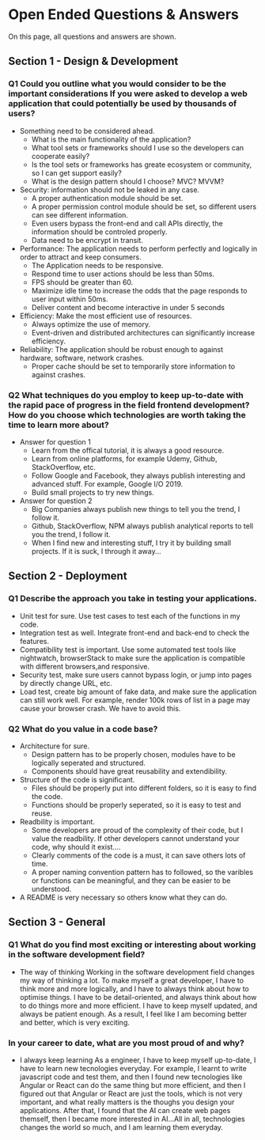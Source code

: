 # Open Ended Questions & Answers

On this page, all questions and answers are shown.

## Section 1 - Design & Development

### Q1 Could you outline what you would consider to be the important considerations If you were asked to develop a web application that could potentially be used by thousands of users?

* Something need to be considered ahead.
    * What is the main functionality of the application?
    * What tool sets or frameworks should I use so the developers can cooperate easily?
    * Is the tool sets or frameworks has greate ecosystem or community, so I can get support easily?
    * What is the design pattern should I choose? MVC? MVVM?
* Security: information should not be leaked in any case.
    * A proper authentication module should be set.
    * A proper permission control module should be set, so different users can see different information.
    * Even users bypass the front-end and call APIs directly, the information should be controled properly.
    * Data need to be encrypt in transit.
* Performance: The application needs to perform perfectly and logically in order to attract and keep consumers.
    * The Application needs to be responsive.
    * Respond time to user actions should be less than 50ms.
    * FPS should be greater than 60.
    * Maximize idle time to increase the odds that the page responds to user input within 50ms.
    * Deliver content and become interactive in under 5 seconds
* Efficiency: Make the most efficient use of resources.
    * Always optimize the use of memory.
    * Event-driven and distributed architectures can significantly increase efficiency.
* Reliability: The application should be robust enough to against hardware, software, network crashes.
    * Proper cache should be set to temporarily store information to against crashes.

### Q2 What techniques do you employ to keep up-to-date with the rapid pace of progress in the field frontend development? How do you choose which technologies are worth taking the time to learn more about?

* Answer for question 1
    * Learn from the offical tutorial, it is always a good resource.
    * Learn from online platforms, for example Udemy, Github, StackOverflow, etc.
    * Follow Google and Facebook, they always publish interesting and advanced stuff. For example, Google I/O 2019.
    * Build small projects to try new things.
* Answer for question 2
    * Big Companies always publish new things to tell you the trend, I follow it.
    * Github, StackOverflow, NPM always publish analytical reports to tell you the trend, I follow it.
    * When I find new and interesting stuff, I try it by building small projects. If it is suck, I through it away... 

## Section 2 - Deployment

### Q1 Describe the approach you take in testing your applications.

* Unit test for sure. Use test cases to test each of the functions in my code.
* Integration test as well. Integrate front-end and back-end to check the features.
* Compatibility test is important. Use some automated test tools like nightwatch, browserStack to make sure the application is      compatible with different browsers,and responsive.
* Security test, make sure users cannot bypass login, or jump into pages by directly change URL, etc.
* Load test, create big amount of fake data, and make sure the application can still work well. For example, render 100k rows of list in a page may cause your browser crash. We have to avoid this.


### Q2 What do you value in a code base?

* Architecture for sure.
    * Design pattern has to be properly chosen, modules have to be logically seperated and structured.
    * Components should have great reusability and extendibility.
* Structure of the code is significant.
    * Files should be properly put into different folders, so it is easy to find the code.
    * Functions should be properly seperated, so it is easy to test and reuse. 
* Readbility is important.
    * Some developers are proud of the complexity of their code, but I value the readbility. If other developers cannot understand your code, why should it exist....
    * Clearly comments of the code is a must, it can save others lots of time.
    * A proper naming convention pattern has to followed, so the varibles or functions can be meaningful, and they can be easier to be understood.
* A README is very necessary so others know what they can do.


## Section 3 - General

### Q1 What do you find most exciting or interesting about working in the software development field?

* The way of thinking
    Working in the software development field changes my way of thinking a lot. To make myself a great developer, I have to think more and more logically, and I have to always think about how to optimise things. I have to be detail-oriented, and always think about how to do things more and more efficient. I have to keep myself updated, and always be patient enough. As a result, I feel like I am becoming better and better, which is very exciting.

### In your career to date, what are you most proud of and why?

* I always keep learning
    As a engineer, I have to keep myself up-to-date, I have to learn new tecnologies everyday. For example, I learnt to write javascript code and test them, and then I found new tecnologies like Angular or React can do the same thing but more efficient, and then I figured out that Angular or React are just the tools, which is not very important, and what really matters is the thoughs you design your applications. After that, I found that the AI can create web pages themself, then I became more interested in AI...All in all, technologies changes the world so much, and I am learning them everyday.
